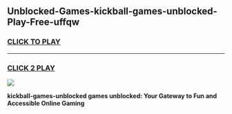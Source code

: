 
## Unblocked-Games-kickball-games-unblocked-Play-Free-uffqw
<h3>
<a href="https://premium76.site?title=kickball-games-unblocked&ref=19M">CLICK TO PLAY</a></h3>
<hr>

<h3>
<a href="https://premium76.site?title=kickball-games-unblocked&ref=19M">CLICK 2 PLAY</a>
  
</h3>

<a href="https://premium76.site?title=kickball-games-unblocked&ref=19M"><img src="https://clearcache.store/games.png"></a>


**kickball-games-unblocked games unblocked: Your Gateway to Fun and Accessible Online Gaming**
